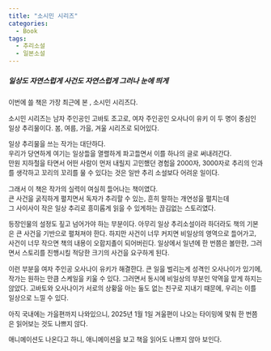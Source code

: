 ```yaml
---
title: "소시민 시리즈"
categories:
  - Book
tags:
  - 추리소설
  - 일본소설
---
```


##### **일상도 자연스럽게 사건도 자연스럽게 그러나 눈에 띄게** #####

<span style="font-size:90%"> 
이번에 쓸 책은 가장 최근에 본 , 소시민 시리즈다.

소시민 시리즈는 남자 주인공인 고바토 조고로, 여자 주인공인 오사나이 유키 이 두 명이 중심인
일상 추리물이다. 봄, 여름, 가을, 겨울 시리즈로 되어있다.

일상 추리물을 쓰는 작가는 대단하다.  
우리가 당연하게 여기는 일상들을 열렬하게 파고들면서 이를 하나의 글로 써내려간다.  
만원 지하철을 타면서 어떤 사람이 먼저 내릴지 고민했던 경험을 2000자, 3000자로 추리의 인과를 생각하고 꼬리의 꼬리를 물 수 있다는 것은 일반 추리 소설보다 어려운 일이다.  

그래서 이 책은 작가의 실력이 여실히 들어나는 책이였다.  
큰 사건을 굵직하게 펼치면서 독자가 추리할 수 있는, 흔히 말하는 개연성을 펼치는데  
그 사이사이 작은 일상 추리로 흥미롭게 읽을 수 있게하는 끊김없는 스토리였다.  

등장인물의 설정도 짚고 넘어가야 하는 부분이다. 아무리 일상 추리소설이라 하더라도 책의 기본은
큰 사건을 기반으로 펼쳐져야 한다. 하지만 사건이 너무 커지면 비일상의 영역으로 들어가고,  
사건이 너무 작으면 책의 내용이 오합지졸이 되어버린다. 일상에서 일년에 한 번쯤은 볼만한, 그러면서 스토리를 진행시킬 적당한 크기의 사건을 요구하게 된다.  

이런 부분을 여자 주인공 오사나이 유키가 해결한다. 큰 일을 벌리는게 성격인 오사나이가 있기에,  작가는 원하는 만큼 스케일을 키울 수 있다. 그러면서 동시에 비일상의 부분인 악역을 맡게 하지는 않았다.
고바토와 오사나이가 서로의 상황을 아는 둘도 없는 친구로 지내기 때문에, 우리는 이를 
일상으로 느낄 수 있다.

아직 국내에는 가을편까지 나와있으니, 2025년 1월 1일 겨울편이 나오는 타이밍에 맞춰
한 번쯤은 읽어보는 것도 나쁘지 않다.

애니메이션도 나온다고 하니, 애니메이션을 보고 책을 읽어도 나쁘지 않아 보인다.
</span>